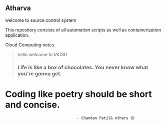 ## Atharva

welcome to source control system

This repository consists of all automation scripts as well as containerization application.

Cloud Computing notes
> hello welcome to
> IACSD
> ### Life is like a box of chocolates. You never know what you're gonna get.
>  

# Coding like poetry should be short and concise.




                                    - Chandan Patil& others 😊
